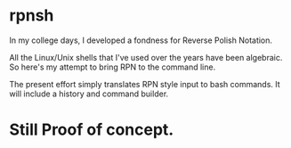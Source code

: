 rpnsh
=========

In my college days, I developed a fondness for Reverse Polish Notation.  

All the Linux/Unix shells that I've used over the years have been algebraic.  So here's my attempt to bring RPN to the command line.

The present effort simply translates RPN style input to bash commands.  It will include a history and command builder.

Still Proof of concept.
=========
